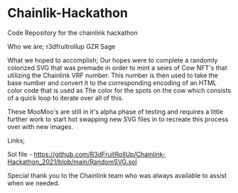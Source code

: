 # Chainlik-Hackathon
Code Repository for the chainlink hackathon

Who we are;
r3dfruitrollup
GZR
Sage
 
What we hoped to accomplish;
  Our hopes were to complete a randomly colorized SVG that was premade in order to mint a seies of Cow NFT's that utilizing the Chainlink VRF number.
  This number is then used to take the base number and convert it to the corresponding encoding of an HTML color code that is used as
  The color for the spots on the cow which consists of a quick loop to iterate over all of this.
  
  These MooMoo's are still in it's alpha phase of testing and requires a little further work to start hot swapping new SVG files in to recreate this process over
  with new images.

Links;

 Sol file - https://github.com/R3dFruitRollUp/Chainlink-Hackathon_2021/blob/main/RandomSVG.sol
 
 



Special thank you to the Chainlink team who was always available to assist when we needed. 

